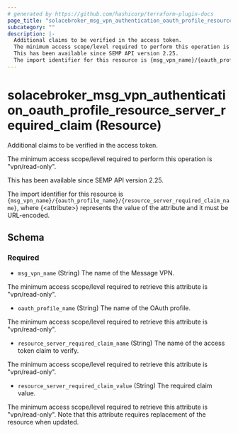 ```yaml
---
# generated by https://github.com/hashicorp/terraform-plugin-docs
page_title: "solacebroker_msg_vpn_authentication_oauth_profile_resource_server_required_claim Resource - solacebroker"
subcategory: ""
description: |-
  Additional claims to be verified in the access token.
  The minimum access scope/level required to perform this operation is "vpn/read-only".
  This has been available since SEMP API version 2.25.
  The import identifier for this resource is {msg_vpn_name}/{oauth_profile_name}/{resource_server_required_claim_name}, where {&lt;attribute&gt;} represents the value of the attribute and it must be URL-encoded.
---
```


# solacebroker_msg_vpn_authentication_oauth_profile_resource_server_required_claim (Resource)

Additional claims to be verified in the access token.



The minimum access scope/level required to perform this operation is "vpn/read-only".

This has been available since SEMP API version 2.25.

The import identifier for this resource is `{msg_vpn_name}/{oauth_profile_name}/{resource_server_required_claim_name}`, where {&lt;attribute&gt;} represents the value of the attribute and it must be URL-encoded.



<!-- schema generated by tfplugindocs -->
## Schema

### Required

- `msg_vpn_name` (String) The name of the Message VPN.

The minimum access scope/level required to retrieve this attribute is "vpn/read-only".
- `oauth_profile_name` (String) The name of the OAuth profile.

The minimum access scope/level required to retrieve this attribute is "vpn/read-only".
- `resource_server_required_claim_name` (String) The name of the access token claim to verify.

The minimum access scope/level required to retrieve this attribute is "vpn/read-only".
- `resource_server_required_claim_value` (String) The required claim value.

The minimum access scope/level required to retrieve this attribute is "vpn/read-only". Note that this attribute requires replacement of the resource when updated.
